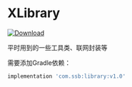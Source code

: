 # XLibrary

 [ ![Download](https://api.bintray.com/packages/shangshuaibo/maven/library/images/download.svg) ](https://bintray.com/shangshuaibo/maven/library/_latestVersion)
 
 平时用到的一些工具类、联网封装等
 
需要添加Gradle依赖：
```groovy
implementation 'com.ssb:library:v1.0'
```

